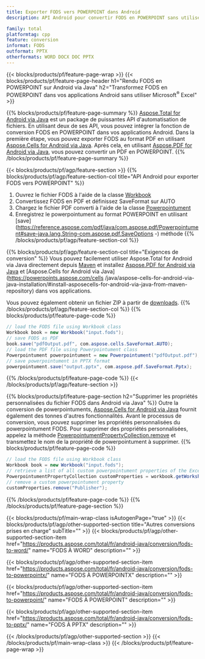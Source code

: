 ```yaml
---
title: Exporter FODS vers POWERPOINT dans Android
description: API Android pour convertir FODS en POWERPOINT sans utiliser Microsoft Word

family: total
platformtag: cpp
feature: conversion
informat: FODS
outformat: PPTX
otherformats: WORD DOCX DOC PPTX
---
```

{{< blocks/products/pf/feature-page-wrap >}}
{{< blocks/products/pf/feature-page-header h1="Rendu FODS en POWERPOINT sur Android via Java" h2="Transformez FODS en POWERPOINT dans vos applications Android sans utiliser Microsoft<sup>&reg;</sup> Excel" >}}

{{% blocks/products/pf/feature-page-summary %}}
[Aspose.Total for Android via Java](https://products.aspose.com/total/android-java/) est un package de puissantes API d'automatisation de fichiers. En utilisant deux de ses API, vous pouvez intégrer la fonction de conversion FODS en POWERPOINT dans vos applications Android. Dans la première étape, vous pouvez exporter FODS au format PDF en utilisant [Aspose.Cells for Android via Java](https://products.aspose.com/cells/android-java/). Après cela, en utilisant [Aspose.PDF for Android via Java](https://products.aspose.com/pdf/android-java/), vous pouvez convertir un PDF en POWERPOINT. 
{{% /blocks/products/pf/feature-page-summary  %}}

{{< blocks/products/pf/agp/feature-section >}}
{{% blocks/products/pf/agp/feature-section-col title="API Android pour exporter FODS vers POWERPOINT" %}}
1. Ouvrez le fichier FODS à l'aide de la classe [Workbook](https://reference.aspose.com/cells/java/com.aspose.cells/Workbook)
2. Convertissez FODS en PDF et définissez SaveFormat sur AUTO
3. Chargez le fichier PDF converti à l'aide de la classe [Powerpointument](https://reference.aspose.com/pdf/java/com.aspose.pdf/Powerpointument)
4. Enregistrez le powerpointument au format POWERPOINT en utilisant [save](https://reference.aspose.com/pdf/java/com.aspose.pdf/Powerpointument#save-java.lang.String-com.aspose.pdf.SaveOptions -) méthode
{{% /blocks/products/pf/agp/feature-section-col %}}

{{% blocks/products/pf/agp/feature-section-col title="Exigences de conversion" %}}
Vous pouvez facilement utiliser Aspose.Total for Android via Java directement depuis [Maven](https://repository.aspose.com/webapp/#/artifacts/browse/tree/General/repo/com/aspose/aspose-total) et installez [Aspose.PDF for Android via Java](https://powerpoints.aspose.com/pdf/androidjava/installation/) et [Aspose.Cells for Android via Java](https://powerpoints.aspose.com/cells /java/aspose-cells-for-android-via-java-installation/#install-asposecells-for-android-via-java-from-maven-repository) dans vos applications.

Vous pouvez également obtenir un fichier ZIP à partir de [downloads](https://downloads.aspose.com/total/androidjava).
{{% /blocks/products/pf/agp/feature-section-col %}}
{{% blocks/products/pf/feature-page-code %}}

```java
// load the FODS file using Workbook class
Workbook book = new Workbook("input.fods");
// save FODS as PDF
book.save("pdfOutput.pdf", com.aspose.cells.SaveFormat.AUTO);
// load the PDF file using Powerpointument class
Powerpointument powerpointument = new Powerpointument("pdfOutput.pdf");
// save powerpointument in PPTX format
powerpointument.save("output.pptx", com.aspose.pdf.SaveFormat.Pptx);    
```


{{% /blocks/products/pf/feature-page-code %}}
{{< /blocks/products/pf/agp/feature-section >}}

{{% blocks/products/pf/feature-page-section  h2="Supprimer les propriétés personnalisées du fichier FODS dans Android via Java" %}}
Outre la conversion de powerpointuments, [Aspose.Cells for Android via Java](https://products.aspose.com/cells/android-java/) fournit également des tonnes d'autres fonctionnalités. Avant le processus de conversion, vous pouvez supprimer les propriétés personnalisées du powerpointument FODS. Pour supprimer des propriétés personnalisées, appelez la méthode [PowerpointumentPropertyCollection.remove](https://reference.aspose.com/cells/java/com.aspose.cells/powerpointumentpropertycollection#remove(java.lang.String)) et transmettez le nom de la propriété de powerpointument à supprimer.
{{% blocks/products/pf/feature-page-code %}}

```java
// load the FODS file using Workbook class
Workbook book = new Workbook("input.fods");
// retrieve a list of all custom powerpointument properties of the Excel file
PowerpointumentPropertyCollection customProperties = workbook.getWorksheets().getCustomPowerpointumentProperties();
// remove a custom powerpointument property
customProperties.remove("Publisher"); 
```

{{% /blocks/products/pf/feature-page-code  %}}
{{% /blocks/products/pf/feature-page-section %}}

{{< blocks/products/pf/main-wrap-class isAutogenPage="true" >}}
{{< blocks/products/pf/agp/other-supported-section title="Autres conversions prises en charge" subTitle="" >}}
{{< blocks/products/pf/agp/other-supported-section-item href="https://products.aspose.com/total/fr/android-java/conversion/fods-to-word/" name="FODS À WORD" description="" >}}

{{< blocks/products/pf/agp/other-supported-section-item href="https://products.aspose.com/total/fr/android-java/conversion/fods-to-powerpointx/" name="FODS À POWERPOINTX" description="" >}}

{{< blocks/products/pf/agp/other-supported-section-item href="https://products.aspose.com/total/fr/android-java/conversion/fods-to-powerpoint/" name="FODS À POWERPOINT" description="" >}}

{{< blocks/products/pf/agp/other-supported-section-item href="https://products.aspose.com/total/fr/android-java/conversion/fods-to-pptx/" name="FODS À PPTX" description="" >}}


{{< /blocks/products/pf/agp/other-supported-section >}}
{{< /blocks/products/pf/main-wrap-class >}}
{{< /blocks/products/pf/feature-page-wrap >}}